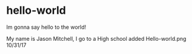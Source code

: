 # hello-world
Im gonna say hello to the world!

My name is Jason Mitchell, I go to a High school 
added Hello-world.png 10/31/17
